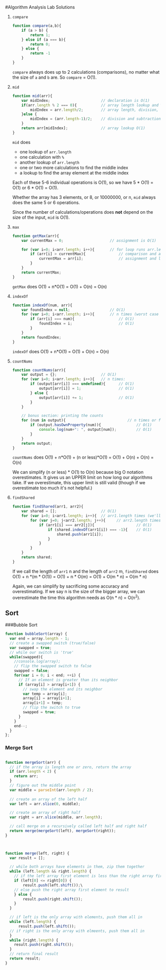 #Algorithm Analysis Lab Solutions


1. `compare`

    ```js
    function compare(a,b){
        if (a > b) {
            return 1;
        } else if (a === b){
            return 0;
        } else {
            return -1
        }
    }
    ```

    `compare` always does up to 2 calculations (comparisons), no matter what the size of  `a` and `b` are. So `compare` = O(1).

1. `mid`   

    ```js
    function mid(arr){
        var midIndex;                       // declaration is O(1)
        if(arr.length % 2 === 0){           // array length lookup and % are O(1)
            midIndex = arr.length/2;        // array length, division, assignment all O(1)
        }else {
            midIndex = (arr.length-1)/2;    // division and subtraction both O(1)
        }
        return arr[midIndex];               // array lookup O(1)
    }
    ```

    `mid` does
    * one lookup of `arr.length`
    * one calculation with `%`
    * another lookup of `arr.length`
    * one or two more calculations to find the middle index
    * a lookup to find the array element at the middle index

    Each of these 5-6 individual operations is O(1), so we have 5 * O(1) = O(1) or 6 * O(1) = O(1).

    Whether the array has 3 elements, or 8, or 10000000, or n, `mid` always does the same 5 or 6 operations.  

    Since the number of calculations/operations does **not** depend on the size of the input, `mid` is O(1).



1. `max`

    ```js
    function getMax(arr){
        var currentMax = 0;                     // assignment is O(1)

        for (var i=0; i<arr.length; i++){       // for loop runs arr.length times = n times
            if (arr[i] > currentMax){               // comparison and array lookup are O(1)
                currentMax = arr[i];                // assignment and lookup are O(1)
            }
        }
        return currentMax;
    }
    ```

    `getMax` does O(1) + n*O(1) = O(1) + O(n) = O(n)

1. `indexOf`

    ```js
    function indexOf(num, arr){                 
        var foundIndex = null;                  // O(1)
        for (var i=0; i<arr.length; i++){       // n times (worst case scenario)
            if (arr[i] === num){                    // O(1)
                foundIndex = i;                     // O(1)
            }
        }
        return foundIndex;
    }
    ```

    `indexOf` does O(1) + n*O(1) = O(1) + O(n) = O(n)


1. `countNums` 

    ```js
    function countNums(arr){
        var output = {};                    // O(1)
        for (var i=0; i<arr.length; i++){   // n times:
            if (output[arr[i]] === undefined){      // O(1)
                output[arr[i]] = 1;                 // O(1)
            } else {
                output[arr[i]] += 1;                // O(1)
            }
        }

        // bonus section: printing the counts
        for (num in output){                            // n times or fewer
            if (output.hasOwnProperty(num)){                // O(1)
                console.log(num+": ", output[num]);         // O(1)
            }
        }
        return output;
    }
    ```

    `countNums` does O(1) + n*O(1) + (n or less)*O(1) = O(1) + O(n) + O(n) = O(n)

    We can simplify (n or less) * O(1) to O(n) because big O notation overestimates. It gives us an UPPER limit on how long our algorithms take.  If we overestimate, this upper limit is still valid (though if we overestimate too much it's not helpful.)


1. `findShared` 

    ```js
    function findShared(arr1, arr2){
        var shared = [];                    // O(1)
        for (var i=0; i<arr1.length; i++){  // arr1.length times (we'll say n)
            for (var j=0; j<arr2.length; j++){     // arr2.length times (we'll say m)
                if (arr1[i] === arr2[j]){                   // O(1)
                    if (shared.indexOf(arr1[i]) === -1){    // O(1)
                        shared.push(arr1[i]);
                    }
                }
            }
        }
        return shared;
    }
    ```

    If we call the length of `arr1` n and the length of `arr2` m, `findShared` does O(1) + n *(m * O(1)) = O(1) + n * O(m) = O(1) + O(m * n) = O(m * n)

    Again, we can simplify by sacrificing some accuracy and overestimating. If we say n is the size of the bigger array, we can overestimate the time this algorithm needs as O(n * n) = O(n<sup>2</sup>).
    
## Sort

###Bubble Sort

```javascript
function bubbleSort(array) {
  var end = array.length - 1;
  // create a swapped switch (true/false)
  var swapped = true;
  // while our switch is 'true'
  while(swapped){
    //console.log(array);
    // flip the swapped switch to false
    swapped = false;
    for(var i = 0; i < end; ++i) {
      // If an element is greater than its neighbor
      if (array[i] > array[i+1]) {
        // swap the element and its neighbor
        var temp = array[i];
        array[i] = array[i+1];
        array[i+1] = temp;
        // flip the switch to true
        swapped = true;
      }
    }
    end--;
  }
};

```

### Merge Sort

```javascript

function mergeSort(arr) {
  // if the array is length one or zero, return the array
  if (arr.length < 2) {
    return arr;
  }
  // figure out the middle point
  var middle = parseInt(arr.length / 2);
  
  // create an array of the left half
  var left = arr.slice(0, middle);

  // create an array of right half
  var right = arr.slice(middle, arr.length);

  // call merge on a recursively called left half and right half
  return merge(mergeSort(left), mergeSort(right));
}
 


```

```javascript

function merge(left, right) {
  var result = [];

  // while both arrays have elements in them, zip them together
  while (left.length && right.length) {
    // if the left array first element is less than the right array first element, push to result
    if (left[0] <= right[0]) {
        result.push(left.shift());\
    // else push the right array first element to result
    } else {
        result.push(right.shift());
    }
  }

  // if left is the only array with elements, push them all in
  while (left.length) {
      result.push(left.shift());
  // if right is the only array with elmeents, push them all in
  }
  while (right.length) {
    result.push(right.shift());
  }
  // return final result
  return result;
}
```
